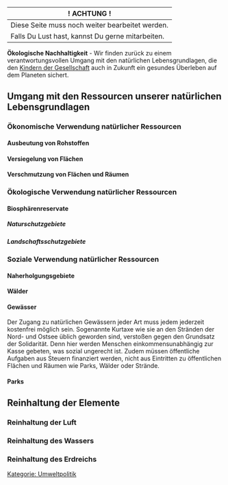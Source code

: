 | ! ACHTUNG !                                      |
|--------------------------------------------------|
| Diese Seite muss noch weiter bearbeitet werden.  |
| Falls Du Lust hast, kannst Du gerne mitarbeiten. |

**Ökologische Nachhaltigkeit** - Wir finden zurück zu einem
verantwortungsvollen Umgang mit den natürlichen Lebensgrundlagen, die
den [Kindern der Gesellschaft](/wiki/Kinder_der_Gesellschaft "wikilink") auch
in Zukunft ein gesundes Überleben auf dem Planeten sichert.

Umgang mit den Ressourcen unserer natürlichen Lebensgrundlagen
--------------------------------------------------------------

### Ökonomische Verwendung natürlicher Ressourcen

#### Ausbeutung von Rohstoffen

#### Versiegelung von Flächen

#### Verschmutzung von Flächen und Räumen

### Ökologische Verwendung natürlicher Ressourcen

#### Biosphärenreservate

##### Naturschutzgebiete

##### Landschaftsschutzgebiete

### Soziale Verwendung natürlicher Ressourcen

#### Naherholgungsgebiete

#### Wälder

#### Gewässer

Der Zugang zu natürlichen Gewässern jeder Art muss jedem jederzeit
kostenfrei möglich sein. Sogenannte Kurtaxe wie sie an den Stränden der
Nord- und Ostsee üblich geworden sind, verstoßen gegen den Grundsatz der
Solidarität. Denn hier werden Menschen einkommensunabhängig zur Kasse
gebeten, was sozial ungerecht ist. Zudem müssen öffentliche Aufgaben aus
Steuern finanziert werden, nicht aus Eintritten zu öffentlichen Flächen
und Räumen wie Parks, Wälder oder Strände.

#### Parks

Reinhaltung der Elemente
------------------------

### Reinhaltung der Luft

### Reinhaltung des Wassers

### Reinhaltung des Erdreichs

[Kategorie: Umweltpolitik](/wiki/Kategorie:_Umweltpolitik "wikilink")
